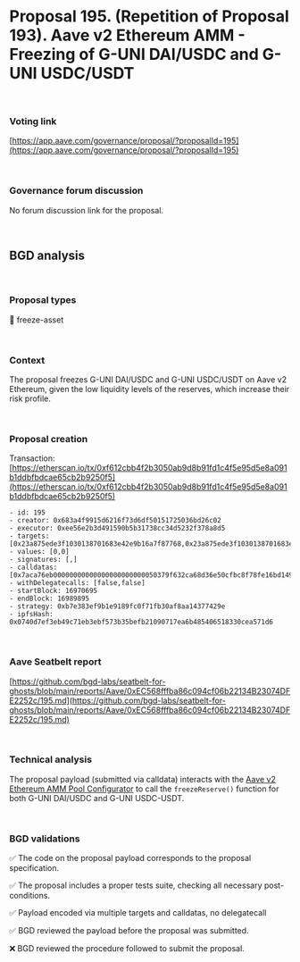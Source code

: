 # Proposal 195. (Repetition of Proposal 193). Aave v2 Ethereum AMM - Freezing of G-UNI DAI/USDC and G-UNI USDC/USDT

<br>

### Voting link

[https://app.aave.com/governance/proposal/?proposalId=195](https://app.aave.com/governance/proposal/?proposalId=195)

<br>

### Governance forum discussion

No forum discussion link for the proposal.

<br>

## BGD analysis

<br>

### Proposal types

:ice_cube: freeze-asset

<br>

### Context

The proposal freezes G-UNI DAI/USDC and G-UNI USDC/USDT on Aave v2 Ethereum, given the low liquidity levels of the reserves, which increase their risk profile.

<br>

### Proposal creation

Transaction: [https://etherscan.io/tx/0xf612cbb4f2b3050ab9d8b91fd1c4f5e95d5e8a091b1ddbfbdcae65cb2b9250f5](https://etherscan.io/tx/0xf612cbb4f2b3050ab9d8b91fd1c4f5e95d5e8a091b1ddbfbdcae65cb2b9250f5)

```
- id: 195
- creator: 0x683a4f9915d6216f73d6df50151725036bd26c02
- executor: 0xee56e2b3d491590b5b31738cc34d5232f378a8d5
- targets: [0x23a875ede3f1030138701683e42e9b16a7f87768,0x23a875ede3f1030138701683e42e9b16a7f87768]
- values: [0,0]
- signatures: [,]
- calldatas: [0x7aca76eb00000000000000000000000050379f632ca68d36e50cfbc8f78fe16bd1499d1e,0x7aca76eb000000000000000000000000d2eec91055f07fe24c9ccb25828ecfefd4be0c41]
- withDelegatecalls: [false,false]
- startBlock: 16970695
- endBlock: 16989895
- strategy: 0xb7e383ef9b1e9189fc0f71fb30af8aa14377429e
- ipfsHash: 0x0740d7ef3eb49c71eb3ebf573b35befb21090717ea6b485406518330cea571d6
```

<br>

### Aave Seatbelt report

[https://github.com/bgd-labs/seatbelt-for-ghosts/blob/main/reports/Aave/0xEC568fffba86c094cf06b22134B23074DFE2252c/195.md](https://github.com/bgd-labs/seatbelt-for-ghosts/blob/main/reports/Aave/0xEC568fffba86c094cf06b22134B23074DFE2252c/195.md)


<br>

### Technical analysis

The proposal payload (submitted via calldata) interacts with the [Aave v2 Ethereum AMM Pool Configurator](https://etherscan.io/address/0x23a875ede3f1030138701683e42e9b16a7f87768) to call the `freezeReserve()` function for both G-UNI DAI/USDC and G-UNI USDC-USDT.

<br>

### BGD validations

:white_check_mark: The code on the proposal payload corresponds to the proposal specification.

:white_check_mark: The proposal includes a proper tests suite, checking all necessary post-conditions.

:white_check_mark: Payload encoded via multiple targets and calldatas, no delegatecall

:white_check_mark: BGD reviewed the payload before the proposal was submitted.

:x: BGD reviewed the procedure followed to submit the proposal.
